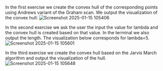 In the first exercise we create the convex hull of the corresponding points using Andrews variant of the Graham scan.
We output the visualization of the convex hull:
![Screenshot 2025-01-15 105406](https://github.com/user-attachments/assets/e5dcf698-fb7e-4dab-bda7-17c48e29e6e3)

In the second exercise we ask the user the input the value for lambda and the convex hull is created based on that value.
In the terminal we also output the length.
The visualization below corresponds for lambda=5.
![Screenshot 2025-01-15 105601](https://github.com/user-attachments/assets/9d737b54-107a-4ccb-8e2e-4d3619e3690d)

In the third exercise we create the convex hull based on the Jarvis March algorithm and output the visualization 
of the hull.
![Screenshot 2025-01-15 105648](https://github.com/user-attachments/assets/a66389c1-b8c1-4dc3-85bc-d54a05c86721)
